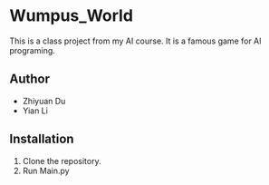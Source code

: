 # Wumpus_World

This is a class project from my AI course. It is a famous game for AI programing.

## Author

* Zhiyuan Du
* Yian Li

## Installation

1. Clone the repository.
2. Run Main.py
